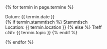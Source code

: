 {% for termin in page.termine %}
<p>
	Datum: {{ termin.date }}<br>
	{% if termin.stammtisch %}
	Stammtisch<br>
	Location: {{ termin.location }}
	{% else %}
	Treff<br>
	c¼h: {{ termin.topic }}
	{% endif %}
</p>
{% endfor %}
